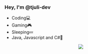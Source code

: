 ### Hey, I'm @tjuli-dev
- Coding💻
- Gaming🎮
- Sleeping💤
- Java, Javascript and C#🐧

<p align="center"> 
  <img src="https://github-readme-stats.vercel.app/api?username=Tjuli-01&show_icons=true&theme=onedark"> 
</p>
